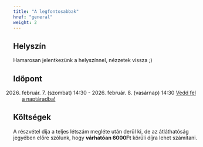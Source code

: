 ```yaml
---
title: "A legfontosabbak"
href: "general"
weight: 2
---
```


## Helyszín

Hamarosan jelentkezünk a helyszínnel, nézzetek vissza ;)

## Időpont

2026. február. 7. (szombat) 14:30 - 2026. február. 8. (vasárnap) 14:30
[Vedd fel a naptáradba!](TODO)

## Költségek

A részvétel díja a teljes létszám megléte után derül ki, de az átláthatóság jegyében előre szólunk, hogy **várhatóan 6000Ft** körüli díjra lehet számítani.
